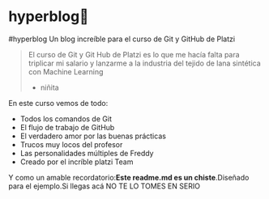 # hyperblog💚
#hyperblog
Un blog increíble para el curso de Git y GitHub de Platzi
>El curso de Git y Git Hub de Platzi es lo que me hacía falta para triplicar mi salario y lanzarme a la industria del tejido de lana sintética con Machine Learning
> - niñita

En este curso vemos de todo:
* Todos los comandos de Git
* El flujo de trabajo de GitHub
* El verdadero amor por las buenas prácticas
* Trucos muy locos del profesor
* Las personalidades múltiples de Freddy
* Creado por el incríble platzi Team

Y como un amable recordatorio:**Este readme.md es un chiste**.Diseñado para el ejemplo.Si llegas acá NO TE LO TOMES EN SERIO
